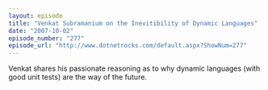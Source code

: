 ```yaml
---
layout: episode
title: "Venkat Subramanium on the Inevitibility of Dynamic Languages"
date: "2007-10-02"
episode_number: "277"
episode_url: "http://www.dotnetrocks.com/default.aspx?ShowNum=277"
---
```


Venkat shares his passionate reasoning as to why dynamic languages (with good unit tests) are the way of the future.


